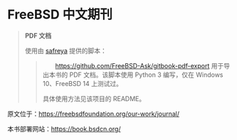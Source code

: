 # FreeBSD 中文期刊

> **PDF 文档**
>
> 使用由 [safreya](https://github.com/safreya) 提供的脚本：
>   
>> 　　<https://github.com/FreeBSD-Ask/gitbook-pdf-export> 用于导出本书的 PDF 文档。该脚本使用 Python 3 编写，仅在 Windows 10、FreeBSD 14 上测试过。
>> 
>> 具体使用方法见该项目的 README。

原文位于：<https://freebsdfoundation.org/our-work/journal/>

本书部署网站：<https://book.bsdcn.org/>

